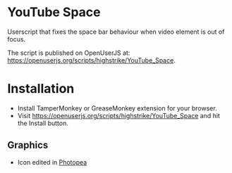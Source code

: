 # YouTube Space
Userscript that fixes the space bar behaviour when video element is out of focus.

The script is published on OpenUserJS at: https://openuserjs.org/scripts/highstrike/YouTube_Space.

# Installation

- Install TamperMonkey or GreaseMonkey extension for your browser.
- Visit https://openuserjs.org/scripts/highstrike/YouTube_Space and hit the Install button.

## Graphics

- Icon edited in [Photopea](https://www.photopea.com)
